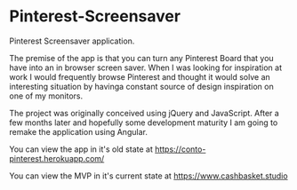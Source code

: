 # Pinterest-Screensaver
 
 Pinterest Screensaver application.
 
 The premise of the app is that you can turn any Pinterest Board that you have into an in browser screen saver. When I was looking for inspiration at work I would frequently browse Pinterest and thought it would solve an interesting situation by havinga constant source of design inspiration on one of my monitors.
 
 The project was originally conceived using jQuery and JavaScript. After a few months later and hopefully some development maturity I am going to remake the application using Angular.
 
 You can view the app in it's old state at https://conto-pinterest.herokuapp.com/
 
 
 You can view the MVP in it's current state at https://www.cashbasket.studio